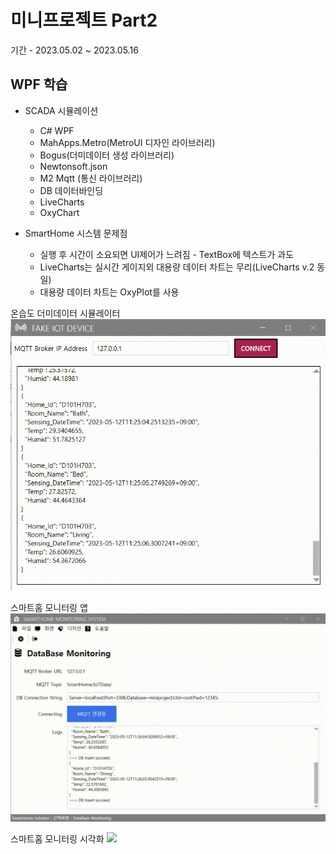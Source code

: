 # 미니프로젝트 Part2
기간 - 2023.05.02 ~ 2023.05.16

## WPF 학습
- SCADA 시뮬레이션
    - C# WPF
    - MahApps.Metro(MetroUI 디자인 라이브러리)
    - Bogus(더미데이터 생성 라이브러리)
    - Newtonsoft.json
    - M2 Mqtt (통신 라이브러리)
    - DB 데이터바인딩
    - LiveCharts
    - OxyChart

- SmartHome 시스템 문제점
	- 실행 후 시간이 소요되면 UI제어가 느려짐 - TextBox에 텍스트가 과도
	- LiveCharts는 실시간 게이지외 대용량 데이터 차트는 무리(LiveCharts v.2 동일)
	- 대용량 데이터 차트는 OxyPlot를 사용

온습도 더미데이터 시뮬레이터
<img src="https://raw.githubusercontent.com/hugoMGSung/miniprojects/main/images/smarthome_publisher.gif" width="780" />

스마트홈 모니터링 앱
<img src="https://raw.githubusercontent.com/hugoMGSung/miniprojects/main/images/smarthome_monitor1.gif" width="780" />

스마트홈 모니터링 시각화
<img src="https://raw.githubusercontent.com/hugoMGSung/miniprojects/main/images/smarthome_monitor2.gif" width="780" />